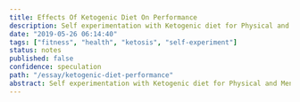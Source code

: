 ```yaml
---
title: Effects Of Ketogenic Diet On Performance
description: Self experimentation with Ketogenic diet for Physical and Mental performance
date: "2019-05-26 06:14:40"
tags: ["fitness", "health", "ketosis", "self-experiment"]
status: notes
published: false
confidence: speculation
path: "/essay/ketogenic-diet-performance"
abstract: Self experimentation with Ketogenic diet for Physical and Mental performance
---
```

